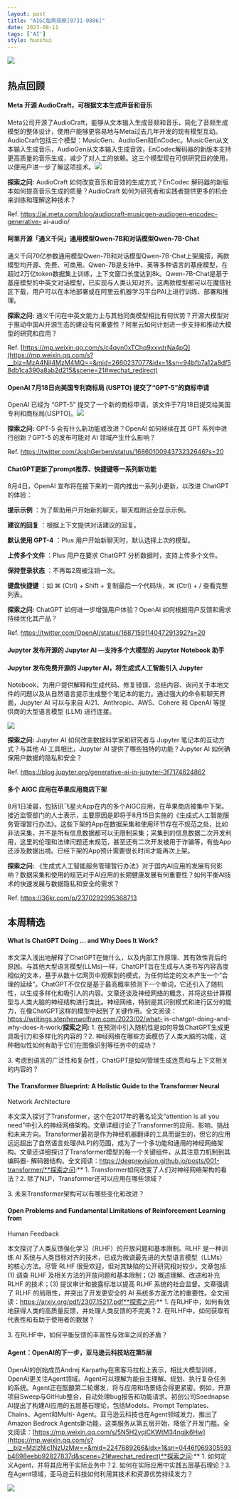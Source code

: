 ```yaml
---
layout: post
title: "AIGC每周观察[0731-0806]"
date: 2023-08-11
tags: ['AI']
style: huoshui
---
```



![](/assets/images/33fb7b35841c431f9d9843442ba54a5f.jpg)
​

## 热点回顾  

#### Meta 开源 AudioCraft，可根据文本生成声音和音乐

Meta公司开源了AudioCraft，能够从文本输入生成音频和音乐，简化了音频生成模型的整体设计，使用户能够更容易地与Meta过去几年开发的现有模型互动。AudioCraft包括三个模型：MusicGen、AudioGen和EnCodec。MusicGen从文本输入生成音乐，AudioGen从文本输入生成音效，EnCodec解码器的新版本支持更高质量的音乐生成，减少了对人工的依赖。这三个模型现在可供研究目的使用，以便用户进一步了解这项技术。![](/assets/images/588665d9e58947b181f194761eb7cf4e.jpg)

**探索之问:** AudioCraft 如何改变音乐和音效的生成方式？EnCodec 解码器的新版本如何提高音乐生成的质量？AudioCraft
如何为研究者和实践者提供更多的机会来训练和理解这种技术？

Ref. https://ai.meta.com/blog/audiocraft-musicgen-audiogen-encodec-generative-
ai-audio/

#### 阿里开源「通义千问」通用模型Qwen-7B和对话模型Qwen-7B-Chat

通义千问70亿参数通用模型Qwen-7B和对话模型Qwen-7B-Chat上架魔搭，两款模型均开源、免费、可商用。Qwen-7B是支持中、英等多种语言的基座模型，在超过2万亿token数据集上训练，上下文窗口长度达到8k。Qwen-7B-Chat是基于基座模型的中英文对话模型，已实现与人类认知对齐。这两款模型都可以在魔搭社区下载，用户可以在本地部署或在阿里云机器学习平台PAI上进行训练、部署和推理。

**探索之问:**
通义千问在中英文能力上与其他同类模型相比有何优势？开源大模型对于推动中国AI开源生态的建设有何重要性？阿里云如何计划进一步支持和推动大模型的研究和应用？

Ref.
[https://mp.weixin.qq.com/s/c4qvn0xTChq9xxvdrNa4pQ](https://mp.weixin.qq.com/s?__biz=MzA4NjI4MzM4MQ==&mid=2660237077&idx=1&sn=94bfb7a12a8df58db1ca390a8ab2d215&scene=21#wechat_redirect)

#### OpenAI 7月18日向美国专利商标局 (USPTO) 提交了“GPT-5”的商标申请

OpenAI 已经为 “GPT-5”
提交了一个新的商标申请，该文件于7月18日提交给美国专利和商标局(USPTO)。![](/assets/images/34f6eb8d3b484a3996a204c818da6dc5.jpg)

**探索之问:** GPT-5 会有什么新功能或改进？OpenAI 如何继续在其 GPT 系列中进行创新？GPT-5 的发布可能对 AI 领域产生什么影响？

Ref. https://twitter.com/JoshGerben/status/1686010094373232646?s=20

#### ChatGPT更新了prompt推荐、快捷键等一系列新功能

8月4日，OpenAI 宣布将在接下来的一周内推出一系列小更新，以改进 ChatGPT 的体验：

**提示示例** ：为了帮助用户开始新的聊天，聊天框附近会显示示例。

**建议的回复** ：根据上下文提供对话建议的回复。

**默认使用 GPT-4** ：Plus 用户开始新聊天时，默认选择上次的模型。

**上传多个文件** ：Plus 用户在要求 ChatGPT 分析数据时，支持上传多个文件。

**保持登录状态** ：不再每2周被注销一次。

**键盘快捷键** ：如 ⌘ (Ctrl) + Shift + 复制最后一个代码块，⌘ (Ctrl) + / 查看完整列表。

**探索之问:** ChatGPT 如何进一步增强用户体验？OpenAI 如何根据用户反馈和需求持续优化其产品？

Ref. https://twitter.com/OpenAI/status/1687159114047291392?s=20

#### Jupyter 发布开源的 Jupyter AI —支持多个大模型的 Jupyter Notebook 助手

#### Jupyter 发布免费开源的 Jupyter AI，将生成式人工智能引入 Jupyter
Notebook，为用户提供解释和生成代码、修复错误、总结内容、询问关于本地文件的问题以及从自然语言提示生成整个笔记本的能力。通过强大的命令和聊天界面，Jupyter
AI 可以与来自 AI21、Anthropic、AWS、Cohere 和 OpenAI 等提供商的大型语言模型 (LLM) 进行连接。

![](/assets/images/2a6d375dfdb04e7e81294ddd60919e5a.jpg)

**探索之问:** Jupyter AI 如何改变数据科学家和研究者与 Jupyter 笔记本的互动方式？与其他 AI 工具相比，Jupyter AI
提供了哪些独特的功能？Jupyter AI 如何确保用户数据的隐私和安全？

Ref. https://blog.jupyter.org/generative-ai-in-jupyter-3f7174824862

#### 多个 AIGC 应用在苹果应用商店下架

8月1日凌晨，包括讯飞星火App在内的多个AIGC应用，在苹果商店被集中下架。接近监管部门的人士表示，主要原因是即将于8月15日实施的《生成式人工智能服务管理暂行办法》。这些下架的App在数据采集和使用环节存在不规范之处，比如非法采集，并不是所有信息数据都可以无限制采集；采集到的信息数据二次开发利用，这里的伦理和法律问题还未规范，甚至还有二次开发被用于诈骗等，有些App还涉及数据出境。已经下架的App预计需要很长时间才能再次上架。

**探索之问:**
《生成式人工智能服务管理暂行办法》对于国内AI应用的发展有何影响？数据采集和使用的规范对于AI应用的长期健康发展有何重要性？如何平衡AI技术的快速发展与数据隐私和安全的需求？

Ref. https://36kr.com/p/2370292995368713

## 本周精选

#### What Is ChatGPT Doing … and Why Does It Work?

本文深入浅出地解释了ChatGPT在做什么，以及内部工作原理、其有效性背后的原因。与其他大型语言模型(LLMs)一样，ChatGPT旨在生成与人类书写内容高度相似的文本，基于从数十亿网页中观察到的模式，为任何给定的文本产生一个”合理的延续”。ChatGPT不仅仅是基于最高概率预测下一个单词，它还引入了随机性，以生成多样化和吸引人的内容。文章还谈及神经网络的概念，并将这些计算模型与人类大脑的神经结构进行类比。神经网络，特别是其识别模式和进行区分的能力，在像ChatGPT这样的模型中起到了关键作用。全文阅读：https://writings.stephenwolfram.com/2023/02/what-
is-chatgpt-doing-and-why-does-it-work/**探索之问:** 1\.
在预测中引入随机性是如何导致ChatGPT生成更具吸引力和多样化的内容的？2\.
神经网络在哪些方面模仿了人类大脑的功能，这种相似性如何有助于它们在图像识别等任务中的成功？

3\. 考虑到语言的广泛性和复杂性，ChatGPT是如何管理生成连贯和与上下文相关的内容的？

#### The Transformer Blueprint: A Holistic Guide to the Transformer Neural
Network Architecture

本文深入探讨了Transformer，这个在2017年的著名论文“attention is all you
need”中引入的神经网络架构。文章详细讨论了Transformer的应用、影响、挑战和未来方向。Transformer最初是作为神经机器翻译的工具而诞生的，但它的应用远远超出了自然语言处理(NLP)的范围，成为了一个多功能和通用的神经网络架构。文章还详细探讨了Transformer模型的每一个关键组件，从其注意力机制到其编码器-
解码器结构。全文阅读：https://deeprevision.github.io/posts/001-transformer/**探索之问:** 1\.
Transformer如何改变了人们对神经网络架构的看法？2\. 除了NLP，Transformer还可以应用在哪些领域？

3\. 未来Transformer架构可以有哪些变化和改进？

#### Open Problems and Fundamental Limitations of Reinforcement Learning from
Human Feedback

本文探讨了人类反馈强化学习（RLHF）的开放问题和基本限制。RLHF 是一种训练 AI
系统与人类目标对齐的技术，已成为微调最先进的大型语言模型（LLMs）的核心方法。尽管 RLHF 很受欢迎，但对其缺陷的公开研究相对较少。文章包括 (1)
调查 RLHF 及相关方法的开放问题和基本限制；(2) 概述理解、改进和补充 RLHF 的技术；(3) 提议审计和披露标准以提高 RLHF
系统的社会监督。文章强调了 RLHF 的局限性，并突出了开发更安全的 AI
系统多方面方法的重要性。全文阅读：https://arxiv.org/pdf/2307.15217.pdf**探索之问:** 1\.
在RLHF中，如何有效地获得人类的高质量反馈，并处理人类反馈的不完美？2\. 在RLHF中，如何获取有代表性和有助于使用者的数据？

3\. 在RLHF中，如何平衡反馈的丰富性与效率之间的矛盾？

#### Agent：OpenAI的下一步，亚马逊云科技站在第5层

OpenAI的创始成员Andrej
Karpathy在黑客马拉松上表示，相比大模型训练，OpenAI更关注Agent领域。Agent可以理解为能自主理解、规划、执行复杂任务的系统。Agent正在酝酿第二轮爆发，将与应用和场景结合得更紧密。例如，开源项目Sweep与GitHub整合，自动处理bug报告和功能请求。初创公司Seednapse
AI提出了构建AI应用的五层基石理论，包括Models、Prompt Templates、Chains、Agent和Multi-
Agent。亚马逊云科技也在Agent领域发力，推出了Amazon Bedrock
Agents新功能，这类服务从第五层开始，降低了开发门槛。全文阅读：[https://mp.weixin.qq.com/s/5N5H2yqiCKWtM34ngjk6Hw](https://mp.weixin.qq.com/s?__biz=MzIzNjc1NzUzMw==&mid=2247689266&idx=1&sn=0446f069305593b4698eebb92827837d&scene=21#wechat_redirect)**探索之问:**
1\. 如何定义Agent，并将其应用于实际业务中？2\. 如何在实际应用中实践五层基石理论？3\.
在Agent领域，亚马逊云科技如何利用其技术和资源优势持续发力？

![](/assets/images/ac7d51bbd6314aecb1830260557e7324.png)


